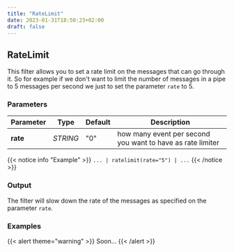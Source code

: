 ```yaml
---
title: "RateLimit"
date: 2023-01-31T18:50:23+02:00
draft: false
---
```


## RateLimit

This filter allows you to set a rate limit on the messages that can go through it. So for example if we don't want to limit the number of messages in a pipe to 5 messages per second we just to set the parameter `rate` to 5.

### Parameters

| Parameter    | Type     | Default | Description                                                                                      |
|--------------|----------|---------|--------------------------------------------------------------------------------------------------|
| **rate**     | _STRING_ | "0"     | how many event per second you want to have as rate limiter                                       |


{{< notice info "Example" >}}
`... | ratelimit(rate="5") | ...`
{{< /notice >}}

### Output

The filter will slow down the rate of the messages as specified on the parameter `rate`.

### Examples

{{< alert theme="warning" >}}
Soon...
{{< /alert >}} 